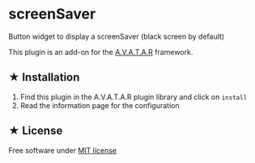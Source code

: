 # screenSaver

Button widget to display a screenSaver (black screen by default) 

This plugin is an add-on for the [A.V.A.T.A.R](https://avatar-home-automation.github.io/docs) framework.

 ## ★ Installation

 1. Find this plugin in the A.V.A.T.A.R plugin library and click on `install`
 2. Read the information page for the configuration

## ★ License
Free software under [MIT license](https://github.com/avatar-home-automation/A.V.A.T.A.R-plugin-screenSaver/blob/master/LICENSE)
